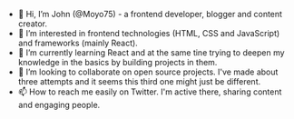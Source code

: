 - 👋 Hi, I’m John (@Moyo75) -  a frontend developer, blogger and content creator.
- 👀 I’m interested in frontend technologies (HTML, CSS and JavaScript) and frameworks (mainly React).
- 🌱 I’m currently learning React and at the same tine trying to deepen my knowledge in the basics by building projects in them.
- 💞️ I’m looking to collaborate on open source projects. I've made about three attempts and it seems this third one might just be different.
- 📫 How to reach me easily on Twitter. I'm active there, sharing content and engaging people.

<!---
Moyo75/Moyo75 is a ✨ special ✨ repository because its `README.md` (this file) appears on your GitHub profile.
You can click the Preview link to take a look at your changes.
--->
